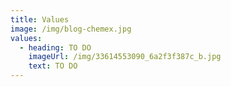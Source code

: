 ```yaml
---
title: Values
image: /img/blog-chemex.jpg
values:
  - heading: TO DO
    imageUrl: /img/33614553090_6a2f3f387c_b.jpg
    text: TO DO
---
```


